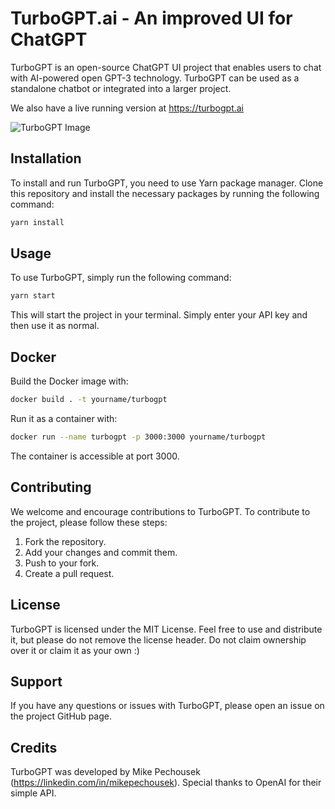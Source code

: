 # TurboGPT.ai - An improved UI for ChatGPT

TurboGPT is an open-source ChatGPT UI project that enables users to chat with AI-powered open GPT-3 technology. TurboGPT can be used as a standalone chatbot or integrated into a larger project.

We also have a live running version at https://turbogpt.ai

![TurboGPT Image](https://i.imgur.com/rqCepBb.jpg)

## Installation

To install and run TurboGPT, you need to use Yarn package manager. Clone this repository and install the necessary packages by running the following command:

```bash
yarn install
```


## Usage

To use TurboGPT, simply run the following command:

```bash
yarn start
```
This will start the project in your terminal. Simply enter your API key and then use it as normal.

## Docker

Build the Docker image with:


```bash
docker build . -t yourname/turbogpt
```

Run it as a container with:

```bash
docker run --name turbogpt -p 3000:3000 yourname/turbogpt
```

The container is accessible at port 3000.

## Contributing

We welcome and encourage contributions to TurboGPT. To contribute to the project, please follow these steps:

1. Fork the repository.
2. Add your changes and commit them.
3. Push to your fork.
4. Create a pull request.

## License

TurboGPT is licensed under the MIT License. Feel free to use and distribute it, but please do not remove the license header. Do not claim ownership over it or claim it as your own :) 

## Support

If you have any questions or issues with TurboGPT, please open an issue on the project GitHub page.

## Credits

TurboGPT was developed by Mike Pechousek (https://linkedin.com/in/mikepechousek). Special thanks to OpenAI for their simple API. 
